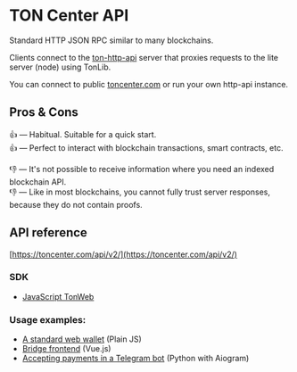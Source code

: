 # TON Center API

Standard HTTP JSON RPC similar to many blockchains.

Clients connect to the [ton-http-api](https://github.com/toncenter/ton-http-api) server that proxies requests to the lite server (node) using TonLib.

You can connect to public [toncenter.com](https://toncenter.com) or run your own http-api instance.

## Pros & Cons

👍 — Habitual. Suitable for a quick start.  
👍 — Perfect to interact with blockchain transactions, smart contracts, etc.

👎 — It's not possible to receive information where you need an indexed blockchain API.  
👎 — Like in most blockchains, you cannot fully trust server responses, because they do not contain proofs.

## API reference

[https://toncenter.com/api/v2/](https://toncenter.com/api/v2/)

### SDK

- [JavaScript TonWeb](https://github.com/toncenter/tonweb)

### Usage examples:

- [A standard web wallet](https://github.com/toncenter/ton-wallet) (Plain JS)
- [Bridge frontend](https://github.com/ton-blockchain/bridge) (Vue.js)
- [Accepting payments in a Telegram bot](../payment-processing/accept-payments-in-a-telegram-bot.md) (Python with Aiogram)
